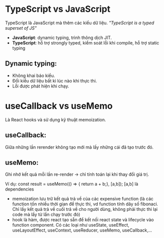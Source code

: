 # TypeScript vs JavaScript

TypeScript là JavaScript mà thêm các kiểu dữ liệu. *"TypeScript is a typed superset of JS"*

- **JavaScript**: dynamic typing, trình thông dịch JIT.
- **TypeScript**: hỗ trợ strongly typed, kiểm soát lỗi khi compile, hỗ trợ static typing

## Dynamic typing:
- Không khai báo kiểu.
- Đổi kiểu dữ liệu bất kì lúc nào khi thực thi.
- Lỗi được phát hiện khi chạy.

# useCallback vs useMemo

Là React hooks và sử dụng kỹ thuật memoization.

## useCallback:
Giữa những lần rerender không tạo mới mà lấy những cái đã tạo trước đó.

## useMemo:
Ghi nhớ kết quả mỗi lần re-render -> chỉ tính toán lại khi thay đổi giá trị.

Ví dụ:
const result = useMemo(() => { return a + b;}, [a,b]);
[a,b] là dependencies

- memoization lưu trữ kết quả trả về của các expensive function (là các function tốn nhiều thời gian để thực thi, vd function tính dãy số fibonaci. Chỉ lấy kết quả trả về cuối trả về cho người dùng, không phải thực thi lại code mà lấy từ lần chạy trước đó)
- hook là hàm, được react tạo sẵn để kết nối react state và lifecycle vào function component. Có các loại như useState, useEffect, useLayoutEffect, useContext, useReducer, useMemo, useCallback,…
